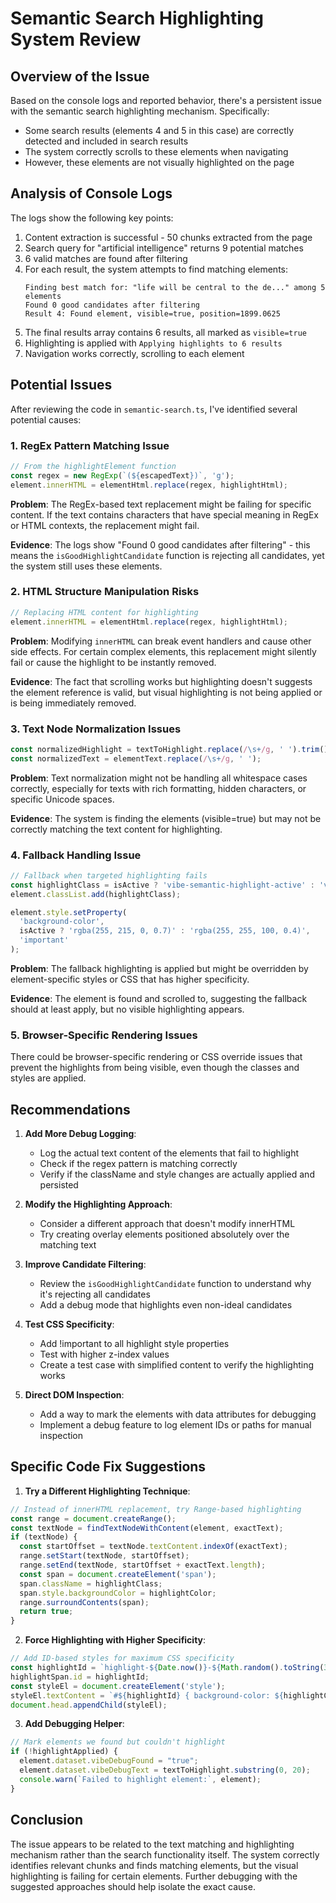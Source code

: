 # Semantic Search Highlighting System Review

## Overview of the Issue

Based on the console logs and reported behavior, there's a persistent issue with the semantic search highlighting mechanism. Specifically:

- Some search results (elements 4 and 5 in this case) are correctly detected and included in search results
- The system correctly scrolls to these elements when navigating
- However, these elements are not visually highlighted on the page

## Analysis of Console Logs

The logs show the following key points:

1. Content extraction is successful - 50 chunks extracted from the page
2. Search query for "artificial intelligence" returns 9 potential matches
3. 6 valid matches are found after filtering
4. For each result, the system attempts to find matching elements:
   ```
   Finding best match for: "life will be central to the de..." among 5 elements
   Found 0 good candidates after filtering
   Result 4: Found element, visible=true, position=1899.0625
   ```
5. The final results array contains 6 results, all marked as `visible=true`
6. Highlighting is applied with `Applying highlights to 6 results`
7. Navigation works correctly, scrolling to each element

## Potential Issues

After reviewing the code in `semantic-search.ts`, I've identified several potential causes:

### 1. RegEx Pattern Matching Issue

```javascript
// From the highlightElement function
const regex = new RegExp(`(${escapedText})`, 'g');
element.innerHTML = elementHtml.replace(regex, highlightHtml);
```

**Problem**: The RegEx-based text replacement might be failing for specific content. If the text contains characters that have special meaning in RegEx or HTML contexts, the replacement might fail.

**Evidence**: The logs show "Found 0 good candidates after filtering" - this means the `isGoodHighlightCandidate` function is rejecting all candidates, yet the system still uses these elements.

### 2. HTML Structure Manipulation Risks

```javascript
// Replacing HTML content for highlighting
element.innerHTML = elementHtml.replace(regex, highlightHtml);
```

**Problem**: Modifying `innerHTML` can break event handlers and cause other side effects. For certain complex elements, this replacement might silently fail or cause the highlight to be instantly removed.

**Evidence**: The fact that scrolling works but highlighting doesn't suggests the element reference is valid, but visual highlighting is not being applied or is being immediately removed.

### 3. Text Node Normalization Issues

```javascript
const normalizedHighlight = textToHighlight.replace(/\s+/g, ' ').trim();
const normalizedText = elementText.replace(/\s+/g, ' ');
```

**Problem**: Text normalization might not be handling all whitespace cases correctly, especially for texts with rich formatting, hidden characters, or specific Unicode spaces.

**Evidence**: The system is finding the elements (visible=true) but may not be correctly matching the text content for highlighting.

### 4. Fallback Handling Issue

```javascript
// Fallback when targeted highlighting fails
const highlightClass = isActive ? 'vibe-semantic-highlight-active' : 'vibe-semantic-highlight';
element.classList.add(highlightClass);

element.style.setProperty(
  'background-color', 
  isActive ? 'rgba(255, 215, 0, 0.7)' : 'rgba(255, 255, 100, 0.4)', 
  'important'
);
```

**Problem**: The fallback highlighting is applied but might be overridden by element-specific styles or CSS that has higher specificity.

**Evidence**: The element is found and scrolled to, suggesting the fallback should at least apply, but no visible highlighting appears.

### 5. Browser-Specific Rendering Issues

There could be browser-specific rendering or CSS override issues that prevent the highlights from being visible, even though the classes and styles are applied.

## Recommendations

1. **Add More Debug Logging**:
   - Log the actual text content of the elements that fail to highlight
   - Check if the regex pattern is matching correctly
   - Verify if the className and style changes are actually applied and persisted

2. **Modify the Highlighting Approach**:
   - Consider a different approach that doesn't modify innerHTML
   - Try creating overlay elements positioned absolutely over the matching text

3. **Improve Candidate Filtering**:
   - Review the `isGoodHighlightCandidate` function to understand why it's rejecting all candidates
   - Add a debug mode that highlights even non-ideal candidates

4. **Test CSS Specificity**:
   - Add !important to all highlight style properties
   - Test with higher z-index values
   - Create a test case with simplified content to verify the highlighting works

5. **Direct DOM Inspection**:
   - Add a way to mark the elements with data attributes for debugging
   - Implement a debug feature to log element IDs or paths for manual inspection

## Specific Code Fix Suggestions

1. **Try a Different Highlighting Technique**:
```javascript
// Instead of innerHTML replacement, try Range-based highlighting
const range = document.createRange();
const textNode = findTextNodeWithContent(element, exactText);
if (textNode) {
  const startOffset = textNode.textContent.indexOf(exactText);
  range.setStart(textNode, startOffset);
  range.setEnd(textNode, startOffset + exactText.length);
  const span = document.createElement('span');
  span.className = highlightClass;
  span.style.backgroundColor = highlightColor;
  range.surroundContents(span);
  return true;
}
```

2. **Force Highlighting with Higher Specificity**:
```javascript
// Add ID-based styles for maximum CSS specificity
const highlightId = `highlight-${Date.now()}-${Math.random().toString(36).substring(2, 9)}`;
highlightSpan.id = highlightId;
const styleEl = document.createElement('style');
styleEl.textContent = `#${highlightId} { background-color: ${highlightColor} !important; }`;
document.head.appendChild(styleEl);
```

3. **Add Debugging Helper**:
```javascript
// Mark elements we found but couldn't highlight
if (!highlightApplied) {
  element.dataset.vibeDebugFound = "true";
  element.dataset.vibeDebugText = textToHighlight.substring(0, 20);
  console.warn(`Failed to highlight element:`, element);
}
```

## Conclusion

The issue appears to be related to the text matching and highlighting mechanism rather than the search functionality itself. The system correctly identifies relevant chunks and finds matching elements, but the visual highlighting is failing for certain elements. Further debugging with the suggested approaches should help isolate the exact cause.
